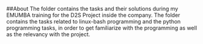 ##About
The folder contains the tasks and their solutions during my EMUMBA training for the D2S Project inside the company. The folder contains the tasks related to linux-bash programming and the python programming tasks, in order to get familiarize with the programming as well as the relevancy with the project.
